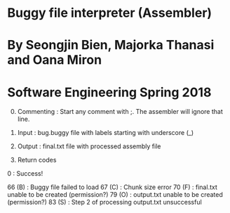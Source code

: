 # Buggy file interpreter (Assembler) # 
# By Seongjin Bien, Majorka Thanasi and Oana Miron #
# Software Engineering Spring 2018

0. Commenting : Start any comment with ;. The assembler will ignore that line.

1. Input : bug.buggy file with labels starting with underscore (_)

2. Output : final.txt file with processed assembly file 

3. Return codes

0 : Success!

66 (B) : Buggy file failed to load
67 (C) : Chunk size error
70 (F) : final.txt unable to be created (permission?) 
79 (O) : output.txt unable to be created (permission?)
83 (S) : Step 2 of processing output.txt unsuccessful 

